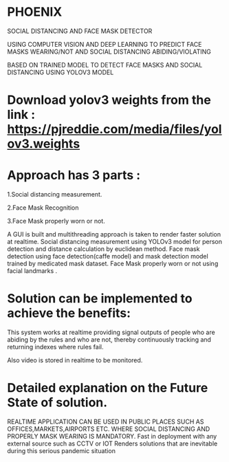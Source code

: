 # PHOENIX

SOCIAL DISTANCING AND FACE MASK DETECTOR

USING COMPUTER VISION AND DEEP LEARNING TO PREDICT FACE MASKS WEARING/NOT AND SOCIAL DISTANCING ABIDING/VIOLATING

BASED ON TRAINED MODEL TO DETECT FACE MASKS AND SOCIAL DISTANCING USING YOLOV3 MODEL

# Download yolov3 weights from the link : https://pjreddie.com/media/files/yolov3.weights

# Approach has 3 parts :
1.Social distancing measurement. 

2.Face Mask Recognition

3.Face Mask properly worn or not.

A GUI is built and multithreading approach is taken to render faster solution at realtime. 
Social distancing measurement using YOLOv3 model for person detection and distance calculation by euclidean method.
Face mask detection using face detection(caffe model) and mask detection model trained by medicated mask dataset. 
Face Mask properly worn or not using facial landmarks .

# Solution can be implemented to achieve the benefits:

This system works at realtime providing signal outputs of people who are abiding by the rules and who are not, thereby continuously tracking and returning indexes where rules fail. 

Also video is stored in realtime to be monitored.

# Detailed explanation on the Future State of solution.

REALTIME APPLICATION CAN BE USED IN PUBLIC PLACES SUCH AS OFFICES,MARKETS,AIRPORTS ETC. WHERE SOCIAL DISTANCING AND PROPERLY MASK WEARING IS MANDATORY.
Fast in deployment with any external source such as CCTV or IOT
Renders solutions that are inevitable during this serious pandemic situation 

